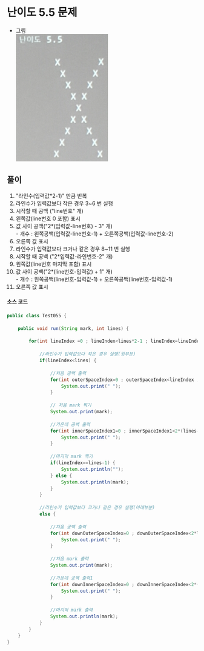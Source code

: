 # 난이도 5.5 문제
* 그림</br>
![](https://github.com/Lee-KyungSeok/ControlFlowExample/blob/master/Difficulty5.5/difficulty_5.5.PNG)

## __풀이__

1. "라인수(입력값*2-1)" 만큼 반복
2. 라인수가 입력값보다 작은 경우 3~6 번 실행
3. 시작할 때 공백 ("line번호" 개)
4. 왼쪽값(line번호 0 포함) 표시
5. 값 사이 공백("2*(입력값-line번호) - 3" 개)</br>- 개수 : 왼쪽공백(입력값-line번호-1) + 오른쪽공백(입력값-line번호-2)
6. 오른쪽 값 표시
7. 라인수가 입력값보다 크거나 같은 경우 8~11 번 실행
8. 시작할 때 공백 ("2*입력값-라인번호-2" 개)
9. 왼쪽값(line번호 마지막 포함) 표시
10. 값 사이 공백("2*(line번호-입력값) + 1" 개)</br>- 개수 : 왼쪽공백(line번호-입력값-1) + 오른쪽공백(line번호-입력값-1)
11. 오른쪽 값 표시

#### __소스 코드__
``` java
public class Test055 {

	public void run(String mark, int lines) {

		for(int lineIndex =0 ; lineIndex<lines*2-1 ; lineIndex=lineIndex+1) {

			//라인수가 입력값보다 작은 경우 실행(윗부분)
			if(lineIndex<lines) {

				//처음 공백 출력
				for(int outerSpaceIndex=0 ; outerSpaceIndex<lineIndex ; outerSpaceIndex=outerSpaceIndex+1) {
					System.out.print(" ");
				}

				// 처음 mark 찍기
				System.out.print(mark);

				//가운데 공백 출력
				for(int innerSpaceIndex1=0 ; innerSpaceIndex1<2*(lines-lineIndex)-3 ; innerSpaceIndex1=innerSpaceIndex1+1) {
					System.out.print(" ");
				}

				//마지막 mark 찍기
				if(lineIndex==lines-1) {
					System.out.println("");
				} else {
					System.out.println(mark); 					
				}
			}

			//라인수가 입력값보다 크거나 같은 경우 실행(아래부분)
			else {

				//처음 공백 출력
				for(int downOuterSpaceIndex=0 ; downOuterSpaceIndex<2*lines-lineIndex-2 ; downOuterSpaceIndex=downOuterSpaceIndex+1) {
					System.out.print(" ");
				}

				//처음 mark 출력
				System.out.print(mark);

				//가운데 공백 출력1
				for(int downInnerSpaceIndex=0 ; downInnerSpaceIndex<2*(lineIndex-lines)+1 ; downInnerSpaceIndex=downInnerSpaceIndex+1) {
					System.out.print(" ");
				}

				//마지막 mark 출력
				System.out.println(mark);				
			}
		}		
	}
}
```
